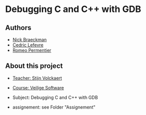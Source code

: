# Debugging C and C++ with GDB
## Authors
- [Nick Braeckman](https://github.com/NickBraeckman)
- [Cedric Lefevre](https://github.com/Cedric-Lefevre)
- [Romeo Permentier](https://github.com/ro-per)
## About this project

- [Teacher: Stijn Volckaert](https://www.kuleuven.be/wieiswie/nl/person/00120720)
- [Course: Veilige Software](https://onderwijsaanbod.kuleuven.be//2020/syllabi/n/JPI12LN.htm#activetab=doelstellingen_idm7088784)
- Subject: Debugging C and C++ with GDB


- assignement: see Folder "Assignement"
